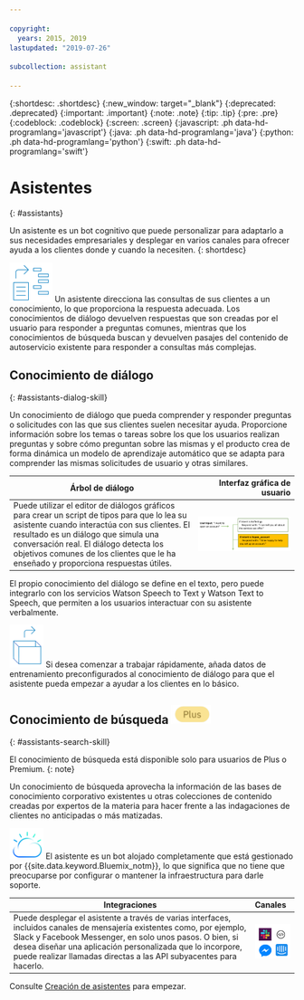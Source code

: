 ```yaml
---

copyright:
  years: 2015, 2019
lastupdated: "2019-07-26"

subcollection: assistant

---
```


{:shortdesc: .shortdesc}
{:new_window: target="_blank"}
{:deprecated: .deprecated}
{:important: .important}
{:note: .note}
{:tip: .tip}
{:pre: .pre}
{:codeblock: .codeblock}
{:screen: .screen}
{:javascript: .ph data-hd-programlang='javascript'}
{:java: .ph data-hd-programlang='java'}
{:python: .ph data-hd-programlang='python'}
{:swift: .ph data-hd-programlang='swift'}

# Asistentes
{: #assistants}

Un asistente es un bot cognitivo que puede personalizar para adaptarlo a sus necesidades empresariales y desplegar en varios canales para ofrecer ayuda a los clientes donde y cuando la necesiten.
{: shortdesc}

![Conocimientos](images/skill-icon.png) Un asistente direcciona las consultas de sus clientes a un conocimiento, lo que proporciona la respuesta adecuada. Los conocimientos de diálogo devuelven respuestas que son creadas por el usuario para responder a preguntas comunes, mientras que los conocimientos de búsqueda buscan y devuelven pasajes del contenido de autoservicio existente para responder a consultas más complejas.

## Conocimiento de diálogo
{: #assistants-dialog-skill}

Un conocimiento de diálogo que pueda comprender y responder preguntas o solicitudes con las que sus clientes suelen necesitar ayuda. Proporcione información sobre los temas o tareas sobre los que los usuarios realizan preguntas y sobre cómo preguntan sobre las mismas y el producto crea de forma dinámica un modelo de aprendizaje automático que se adapta para comprender las mismas solicitudes de usuario y otras similares.

| Árbol de diálogo | Interfaz gráfica de usuario |
|-------------|-------------------------:|
| Puede utilizar el editor de diálogos gráficos para crear un script de tipos para que lo lea su asistente cuando interactúa con sus clientes. El resultado es un diálogo que simula una conversación real. El diálogo detecta los objetivos comunes de los clientes que le ha enseñado y proporciona respuestas útiles. | ![Un árbol de diálogo de muestra con contenido de ejemplo](images/dialog-depiction.png) |

El propio conocimiento del diálogo se define en el texto, pero puede integrarlo con los servicios Watson Speech to Text y Watson Text to Speech, que permiten a los usuarios interactuar con su asistente verbalmente.

![Datos de entrenamiento listos para ser utilizados](images/oob.png)  Si desea comenzar a trabajar rápidamente, añada datos de entrenamiento preconfigurados al conocimiento de diálogo para que el asistente pueda empezar a ayudar a los clientes en lo básico.

## Conocimiento de búsqueda ![solo el plan Plus o Premium](images/plus.png)
{: #assistants-search-skill}

El conocimiento de búsqueda está disponible solo para usuarios de Plus o Premium.
{: note}

Un conocimiento de búsqueda aprovecha la información de las bases de conocimiento corporativo existentes u otras colecciones de contenido creadas por expertos de la materia para hacer frente a las indagaciones de clientes no anticipadas o más matizadas.

![IBM Cloud](images/cloud.png)  El asistente es un bot alojado completamente que está gestionado por {{site.data.keyword.Bluemix_notm}}, lo que significa que no tiene que preocuparse por configurar o mantener la infraestructura para darle soporte.

| Integraciones       | Canales  |
|--------------------|:----------|
| Puede desplegar el asistente a través de varias interfaces, incluidos canales de mensajería existentes como, por ejemplo, Slack y Facebook Messenger, en solo unos pasos. O bien, si desea diseñar una aplicación personalizada que lo incorpore, puede realizar llamadas directas a las API subyacentes para hacerlo. | ![Métodos de integración que incluyen Slack, Facebook Messenger, una aplicación web o integración de agente humano](images/integrations.png) |

Consulte [Creación de asistentes](/docs/services/assistant?topic=assistant-assistant-add) para empezar.
